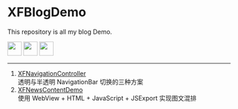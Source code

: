 # XFBlogDemo

This repository is all my blog Demo.  

>
<a href="http://weibo.com/xuyafei86">
<img src="http://o74he8slr.bkt.clouddn.com/follow_sina.png", width=32px></a>
<a href="http://www.jianshu.com/users/2555924d8c6e">
<img src="http://o74he8slr.bkt.clouddn.com/follow_jianshu.png", width=32px></a>
<a href="https://github.com/xiaofei86">
<img src="http://o74he8slr.bkt.clouddn.com/follow_blog.png", width=32px></a>

---

1. [XFNavigationController](http://xuyafei.cn/post/cocoatouch/tou-ming-yu-ban-tou-ming-navigationbar-qie-huan-de-san-chong-fang-an)  
透明与半透明 NavigationBar 切换的三种方案  
2. [XFNewsContentDemo](http://xuyafei.cn/post/cocoatouch/tu-wen-hun-pai)  
使用 WebView + HTML + JavaScript + JSExport 实现图文混排